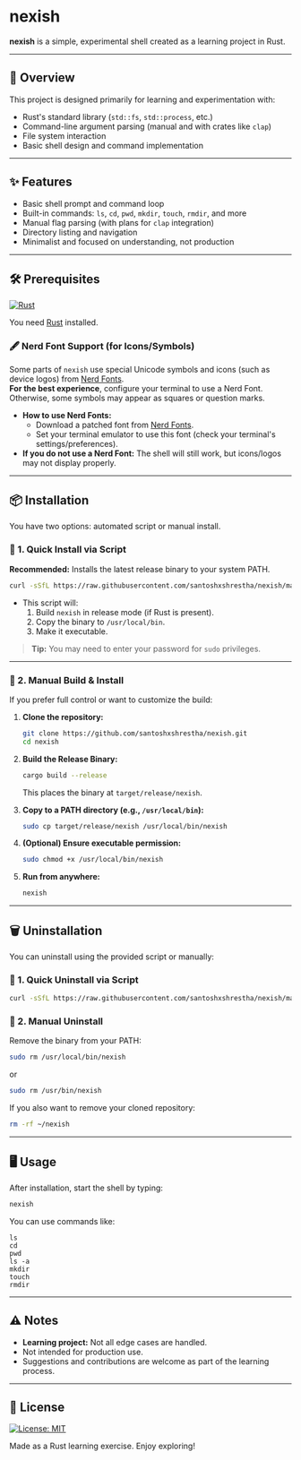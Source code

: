 # nexish

**nexish** is a simple, experimental shell created as a learning project in Rust.

---

## 🚀 Overview

This project is designed primarily for learning and experimentation with:

- Rust's standard library (`std::fs`, `std::process`, etc.)
- Command-line argument parsing (manual and with crates like `clap`)
- File system interaction
- Basic shell design and command implementation

---

## ✨ Features

- Basic shell prompt and command loop
- Built-in commands: `ls`, `cd`, `pwd`, `mkdir`, `touch`, `rmdir`, and more
- Manual flag parsing (with plans for `clap` integration)
- Directory listing and navigation
- Minimalist and focused on understanding, not production

---

## 🛠️ Prerequisites

[![Rust](https://img.shields.io/badge/Requires-Rust-blue?logo=rust)](https://www.rust-lang.org/tools/install)

You need [Rust](https://www.rust-lang.org/tools/install) installed.

### 🖋️ Nerd Font Support (for Icons/Symbols)

Some parts of `nexish` use special Unicode symbols and icons (such as device logos) from [Nerd Fonts](https://www.nerdfonts.com/).  
**For the best experience**, configure your terminal to use a Nerd Font. Otherwise, some symbols may appear as squares or question marks.

- **How to use Nerd Fonts:**
  - Download a patched font from [Nerd Fonts](https://www.nerdfonts.com/font-downloads).
  - Set your terminal emulator to use this font (check your terminal's settings/preferences).
- **If you do not use a Nerd Font:** The shell will still work, but icons/logos may not display properly.

---

## 📦 Installation

You have two options: automated script or manual install.

### 🔹 1. Quick Install via Script

**Recommended:** Installs the latest release binary to your system PATH.

```bash
curl -sSfL https://raw.githubusercontent.com/santoshxshrestha/nexish/main/scripts/install.sh | bash
```

- This script will:
  1. Build `nexish` in release mode (if Rust is present).
  2. Copy the binary to `/usr/local/bin`.
  3. Make it executable.

> **Tip:** You may need to enter your password for `sudo` privileges.

---

### 🔹 2. Manual Build & Install

If you prefer full control or want to customize the build:

1. **Clone the repository:**

   ```bash
   git clone https://github.com/santoshxshrestha/nexish.git
   cd nexish
   ```

2. **Build the Release Binary:**

   ```bash
   cargo build --release
   ```

   This places the binary at `target/release/nexish`.

3. **Copy to a PATH directory (e.g., `/usr/local/bin`):**

   ```bash
   sudo cp target/release/nexish /usr/local/bin/nexish
   ```

4. **(Optional) Ensure executable permission:**

   ```bash
   sudo chmod +x /usr/local/bin/nexish
   ```

5. **Run from anywhere:**

   ```bash
   nexish
   ```

---

## 🗑️ Uninstallation

You can uninstall using the provided script or manually:

### 🔹 1. Quick Uninstall via Script

```bash
curl -sSfL https://raw.githubusercontent.com/santoshxshrestha/nexish/main/scripts/uninstall.sh | bash
```

### 🔹 2. Manual Uninstall

Remove the binary from your PATH:

```bash
sudo rm /usr/local/bin/nexish
```

or

```bash
sudo rm /usr/bin/nexish
```

If you also want to remove your cloned repository:

```bash
rm -rf ~/nexish
```

---

## 🖥️ Usage

After installation, start the shell by typing:

```bash
nexish
```

You can use commands like:

```
ls
cd
pwd
ls -a
mkdir
touch
rmdir
```

---

## ⚠️ Notes

- **Learning project:** Not all edge cases are handled.
- Not intended for production use.
- Suggestions and contributions are welcome as part of the learning process.

---

## 📄 License

[![License: MIT](https://img.shields.io/badge/License-MIT-yellow.svg)](LICENSE)

Made as a Rust learning exercise. Enjoy exploring!
